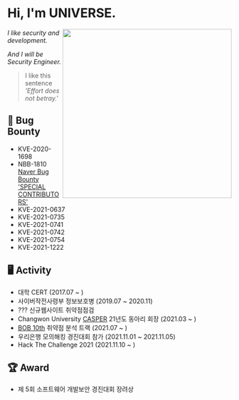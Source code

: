# Hi, I'm UNIVERSE.

<img align='right' src="https://github-readme-stats.vercel.app/api?username=Universe1122&show_icons=true&theme=radical" width="380">

*I like security and development.*

*And I will be Security Engineer.*

> I like this sentence *'Effort does not betray.'*


## 🐞 Bug Bounty
- KVE-2020-1698
- NBB-1810	[Naver Bug Bounty 'SPECIAL CONTRIBUTORS'](https://bugbounty.naver.com/ko/halloffame)
- KVE-2021-0637
- KVE-2021-0735  
- KVE-2021-0741  
- KVE-2021-0742  
- KVE-2021-0754
- KVE-2021-1222

## 🖥️ Activity
- 대학 CERT (2017.07 ~ )
- 사이버작전사령부 정보보호병 (2019.07 ~ 2020.11)
- ??? 신규웹사이트 취약점점검
- Changwon University [CASPER](https://casper.or.kr) 21년도 동아리 회장 (2021.03 ~ )
- [BOB 10th](https://www.kitribob.kr/) 취약점 분석 트랙 (2021.07 ~ )
- 우리은행 모의해킹 경진대회 참가 (2021.11.01 ~ 2021.11.05)
- Hack The Challenge 2021 (2021.11.10 ~ )

## 🏆 Award
- 제 5회 소프트웨어 개발보안 경진대회 장려상
